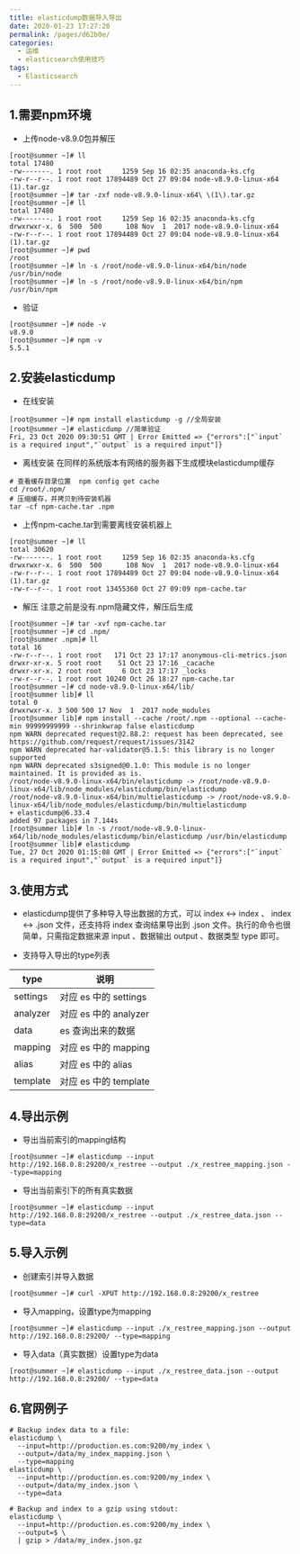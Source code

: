```yaml
---
title: elasticdump数据导入导出
date: 2020-01-23 17:27:20
permalink: /pages/d62b0e/
categories:
  - 运维
  - elasticsearch使用技巧
tags:
  - Elasticsearch
---
```

## 1.需要npm环境
- 上传node-v8.9.0包并解压
```shell
[root@summer ~]# ll
total 17480
-rw-------. 1 root root     1259 Sep 16 02:35 anaconda-ks.cfg
-rw-r--r--. 1 root root 17894489 Oct 27 09:04 node-v8.9.0-linux-x64 (1).tar.gz
[root@summer ~]# tar -zxf node-v8.9.0-linux-x64\ \(1\).tar.gz 
[root@summer ~]# ll
total 17480
-rw-------. 1 root root     1259 Sep 16 02:35 anaconda-ks.cfg
drwxrwxr-x. 6  500  500      108 Nov  1  2017 node-v8.9.0-linux-x64
-rw-r--r--. 1 root root 17894489 Oct 27 09:04 node-v8.9.0-linux-x64 (1).tar.gz
[root@summer ~]# pwd
/root
[root@summer ~]# ln -s /root/node-v8.9.0-linux-x64/bin/node /usr/bin/node
[root@summer ~]# ln -s /root/node-v8.9.0-linux-x64/bin/npm /usr/bin/npm
```
- 验证
```shell
[root@summer ~]# node -v 
v8.9.0
[root@summer ~]# npm -v
5.5.1
```
## 2.安装elasticdump
- 在线安装
```shell
[root@summer ~]# npm install elasticdump -g //全局安装
[root@summer ~]# elasticdump //简单验证
Fri, 23 Oct 2020 09:30:51 GMT | Error Emitted => {"errors":["`input` is a required input","`output` is a required input"]}
```
- 离线安装
在同样的系统版本有网络的服务器下生成模块elasticdump缓存
```shell
# 查看缓存目录位置  npm config get cache
cd /root/.npm/
# 压缩缓存，并拷贝到待安装机器
tar -cf npm-cache.tar .npm
```
- 上传npm-cache.tar到需要离线安装机器上
```shell
[root@summer ~]# ll
total 30620
-rw-------. 1 root root     1259 Sep 16 02:35 anaconda-ks.cfg
drwxrwxr-x. 6  500  500      108 Nov  1  2017 node-v8.9.0-linux-x64
-rw-r--r--. 1 root root 17894489 Oct 27 09:04 node-v8.9.0-linux-x64 (1).tar.gz
-rw-r--r--. 1 root root 13455360 Oct 27 09:09 npm-cache.tar
```

- 解压
注意之前是没有.npm隐藏文件，解压后生成
```shell
[root@summer ~]# tar -xvf npm-cache.tar
[root@summer ~]# cd .npm/
[root@summer .npm]# ll
total 16
-rw-r--r--. 1 root root   171 Oct 23 17:17 anonymous-cli-metrics.json
drwxr-xr-x. 5 root root    51 Oct 23 17:16 _cacache
drwxr-xr-x. 2 root root     6 Oct 23 17:17 _locks
-rw-r--r--. 1 root root 10240 Oct 26 18:27 npm-cache.tar
[root@summer ~]# cd node-v8.9.0-linux-x64/lib/
[root@summer lib]# ll
total 0
drwxrwxr-x. 3 500 500 17 Nov  1  2017 node_modules
[root@summer lib]# npm install --cache /root/.npm --optional --cache-min 99999999999 --shrinkwrap false elasticdump
npm WARN deprecated request@2.88.2: request has been deprecated, see https://github.com/request/request/issues/3142
npm WARN deprecated har-validator@5.1.5: this library is no longer supported
npm WARN deprecated s3signed@0.1.0: This module is no longer maintained. It is provided as is.
/root/node-v8.9.0-linux-x64/bin/elasticdump -> /root/node-v8.9.0-linux-x64/lib/node_modules/elasticdump/bin/elasticdump
/root/node-v8.9.0-linux-x64/bin/multielasticdump -> /root/node-v8.9.0-linux-x64/lib/node_modules/elasticdump/bin/multielasticdump
+ elasticdump@6.33.4
added 97 packages in 7.144s
[root@summer lib]# ln -s /root/node-v8.9.0-linux-x64/lib/node_modules/elasticdump/bin/elasticdump /usr/bin/elasticdump
[root@summer lib]# elasticdump
Tue, 27 Oct 2020 01:15:08 GMT | Error Emitted => {"errors":["`input` is a required input","`output` is a required input"]}
```
## 3.使用方式
- elasticdump提供了多种导入导出数据的方式，可以 index <-> index 、 index <-> .json 文件，还支持将 index 查询结果导出到 .json 文件。执行的命令也很简单，只需指定数据来源 input 、数据输出 output 、数据类型 type 即可。

- 支持导入导出的type列表

type|	说明
--|--
settings|	对应 es 中的 settings
analyzer|	对应 es 中的 analyzer
data	|es 查询出来的数据
mapping	|对应 es 中的 mapping
alias	|对应 es 中的 alias
template|	对应 es 中的 template


## 4.导出示例
- 导出当前索引的mapping结构
```shell  
[root@summer ~]# elasticdump --input http://192.168.0.8:29200/x_restree --output ./x_restree_mapping.json --type=mapping
```
- 导出当前索引下的所有真实数据
```shell 
[root@summer ~]# elasticdump --input http://192.168.0.8:29200/x_restree --output ./x_restree_data.json --type=data
```

## 5.导入示例
- 创建索引并导入数据
```shell  
[root@summer ~]# curl -XPUT http://192.168.0.8:29200/x_restree
```
- 导入mapping，设置type为mapping
```shell  
[root@summer ~]# elasticdump --input ./x_restree_mapping.json --output http://192.168.0.8:29200/ --type=mapping
```
- 导入data（真实数据）设置type为data
```shell  
[root@summer ~]# elasticdump --input ./x_restree_data.json --output http://192.168.0.8:29200/ --type=data
```

## 6.官网例子
```shell
# Backup index data to a file:
elasticdump \
  --input=http://production.es.com:9200/my_index \
  --output=/data/my_index_mapping.json \
  --type=mapping
elasticdump \
  --input=http://production.es.com:9200/my_index \
  --output=/data/my_index.json \
  --type=data

# Backup and index to a gzip using stdout:
elasticdump \
  --input=http://production.es.com:9200/my_index \
  --output=$ \
  | gzip > /data/my_index.json.gz
```





